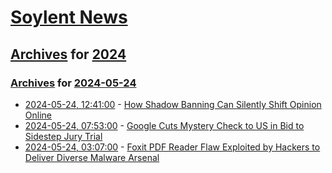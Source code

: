 # [Soylent News](../../../README.md)

## [Archives](../../index.md) for [2024](../index.md)

### [Archives](../../index.md) for [2024-05-24](index.md)

* [2024-05-24, 12:41:00](https://soylentnews.org/article.pl?sid=24/05/23/1226222&from=rss) - [How Shadow Banning Can Silently Shift Opinion Online](https://soylentnews.org/article.pl?sid=24/05/23/1226222&from=rss)
* [2024-05-24, 07:53:00](https://soylentnews.org/article.pl?sid=24/05/23/1219259&from=rss) - [Google Cuts Mystery Check to US in Bid to Sidestep Jury Trial](https://soylentnews.org/article.pl?sid=24/05/23/1219259&from=rss)
* [2024-05-24, 03:07:00](https://soylentnews.org/article.pl?sid=24/05/23/0155209&from=rss) - [Foxit PDF Reader Flaw Exploited by Hackers to Deliver Diverse Malware Arsenal](https://soylentnews.org/article.pl?sid=24/05/23/0155209&from=rss)
